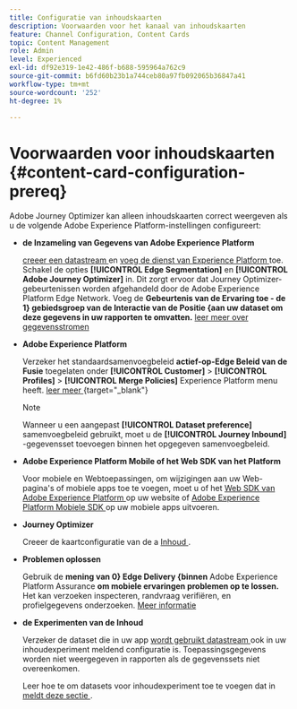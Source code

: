```yaml
---
title: Configuratie van inhoudskaarten
description: Voorwaarden voor het kanaal van inhoudskaarten
feature: Channel Configuration, Content Cards
topic: Content Management
role: Admin
level: Experienced
exl-id: df92e319-1e42-486f-b688-595964a762c9
source-git-commit: b6fd60b23b1a744ceb80a97fb092065b36847a41
workflow-type: tm+mt
source-wordcount: '252'
ht-degree: 1%

---
```


# Voorwaarden voor inhoudskaarten {#content-card-configuration-prereq}

Adobe Journey Optimizer kan alleen inhoudskaarten correct weergeven als u de volgende Adobe Experience Platform-instellingen configureert:

* **de Inzameling van Gegevens van Adobe Experience Platform**

  [ creeer een datastream ](https://experienceleague.adobe.com/nl/docs/experience-platform/datastreams/configure) en [ voeg de dienst van Experience Platform ](https://experienceleague.adobe.com/nl/docs/experience-platform/datastreams/configure#aep) toe. Schakel de opties **[!UICONTROL Edge Segmentation]** en **[!UICONTROL Adobe Journey Optimizer]** in. Dit zorgt ervoor dat Journey Optimizer-gebeurtenissen worden afgehandeld door de Adobe Experience Platform Edge Network.
Voeg de **Gebeurtenis van de Ervaring toe - de 1&rbrace; gebiedsgroep van de Interactie van de Positie &lbrace;aan uw dataset om deze gegevens in uw rapporten te omvatten.** [ leer meer over gegevensstromen ](https://experienceleague.adobe.com/nl/docs/experience-platform/datastreams/configure)

* **Adobe Experience Platform**

  Verzeker het standaardsamenvoegbeleid **actief-op-Edge Beleid van de Fusie** toegelaten onder **[!UICONTROL Customer]** > **[!UICONTROL Profiles]** > **[!UICONTROL Merge Policies]** Experience Platform menu heeft. [ leer meer ](https://experienceleague.adobe.com/docs/experience-platform/profile/merge-policies/ui-guide.html?lang=nl-NL#configure){target="_blank"} 

  >[!NOTE]
  >
  >Wanneer u een aangepast **[!UICONTROL Dataset preference]** samenvoegbeleid gebruikt, moet u de **[!UICONTROL Journey Inbound]** -gegevensset toevoegen binnen het opgegeven samenvoegbeleid.

* **Adobe Experience Platform Mobile of het Web SDK van het Platform**

  Voor mobiele en Webtoepassingen, om wijzigingen aan uw Web-pagina&#39;s of mobiele apps toe te voegen, moet u of het [ Web SDK van Adobe Experience Platform ](https://experienceleague.adobe.com/nl/docs/platform-learn/implement-web-sdk/overview) op uw website of [ Adobe Experience Platform Mobiele SDK ](https://developer.adobe.com/client-sdks/home/) op uw mobiele apps uitvoeren.

* **Journey Optimizer**

  Creeer de kaartconfiguratie van de a [ Inhoud ](#content-card-configuration).

* **Problemen oplossen**

  Gebruik de **mening van 0&rbrace; Edge Delivery &lbrace;binnen** Adobe Experience Platform Assurance **om mobiele ervaringen problemen op te lossen.** Het kan verzoeken inspecteren, randvraag verifiëren, en profielgegevens onderzoeken. [Meer informatie](https://experienceleague.adobe.com/nl/docs/experience-platform/assurance/view/edge-delivery)

* **de Experimenten van de Inhoud**

  Verzeker de dataset die in uw app [ wordt gebruikt datastream ](https://experienceleague.adobe.com/nl/docs/experience-platform/datastreams/overview#_blank) ook in uw inhoudexperiment meldend configuratie is. Toepassingsgegevens worden niet weergegeven in rapporten als de gegevenssets niet overeenkomen.

  Leer hoe te om datasets voor inhoudexperiment toe te voegen dat in [ meldt deze sectie ](../reports/reporting-configuration.md).
